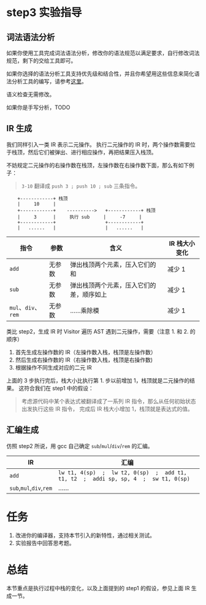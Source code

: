 # step3 实验指导

## 词法语法分析
如果你使用工具完成词法语法分析，修改你的语法规范以满足要求，自行修改词法规范，剩下的交给工具即可。

如果你选择的语法分析工具支持优先级和结合性，并且你希望用这些信息来简化语法分析工具的编写，请参考[这里](./precedence.md)。

语义检查无需修改。

如果你是手写分析，TODO

## IR 生成
我们同样引入一类 IR 表示二元操作。
执行二元操作的 IR 时，两个操作数需要位于栈顶，然后它们被弹出、进行相应操作，再把结果压入栈顶。

不妨规定二元操作的右操作数在栈顶，左操作数在右操作数下面，那么有如下例子：
> `3-10` 翻译成 `push 3 ; push 10 ; sub` 三条指令。
```
    +------------+ 栈顶
    |     10     |
    +------------+    ---------->   +------------+ 栈顶
    |     3      |     执行 sub     |     -7     |
    +------------+                  +------------+
    |   ......   |                  |   ......   |
```

| 指令 | 参数 | 含义 | IR 栈大小变化 |
| --- | --- | --- | --- |
| `add` | 无参数 | 弹出栈顶两个元素，压入它们的和 | 减少 1 |
| `sub` | 无参数 | 弹出栈顶两个元素，压入它们的差，顺序如上 | 减少 1 |
| `mul`、`div`、`rem` | 无参数 | ……乘除模 | 减少 1 |

类比 step2，生成 IR 时 Visitor 遍历 AST 遇到二元操作，需要（注意 1. 和 2. 的顺序）
1. 首先生成左操作数的 IR（左操作数入栈，栈顶是左操作数）
2. 然后生成右操作数的 IR（右操作数入栈，栈顶是右操作数)
3. 根据操作不同生成对应的二元 IR

上面的 3 步执行完后，栈大小比执行第 1. 步以前增加 1，栈顶就是二元操作的结果。
这符合我们在 step1 中的假设：
> 考虑源代码中某个表达式被翻译成了一系列 IR 指令，那么从任何初始状态出发执行这些 IR 指令，
> 完成后 IR 栈大小增加 1，栈顶就是表达式的值。

## 汇编生成
仿照 step2 所说，用 gcc 自己确定 `sub`/`mul`/`div`/`rem` 的汇编。

| IR       | 汇编                                                |
| ---      | ---                                                 |
| `add` | `lw t1, 4(sp)  ;  lw t2, 0(sp)  ;  add t1, t1, t2  ;  addi sp, sp, 4  ;  sw t1, 0(sp)` |
| `sub`,`mul`,`div`,`rem` | …… |

# 任务
1. 改进你的编译器，支持本节引入的新特性，通过相关测试。
2. 实验报告中回答思考题。

# 总结
本节重点是执行过程中栈的变化，以及上面提到的 step1 的假设，参见上面 IR 生成一节。
